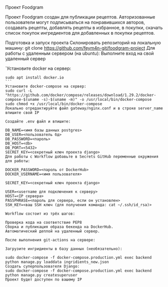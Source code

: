 Проект Foodgram

Проект Foodgram создан для публикации рецептов. Авторизованные пользователи могут подписываться на понравившихся авторов, создавать рецепты, добавлять рецепты в избранное, в покупки, скачать список покупок ингредиентов для добавленных в покупки рецептов.

Подготовка и запуск проекта
Склонировать репозиторий на локальную машину:
git clone https://github.com/feym4n-git/foodgram-project
Для работы с удаленным сервером (на ubuntu):
Выполните вход на свой удаленный сервер

`Установите docker на сервер:
````
sudo apt install docker.io 
```
Установите docker-compose на сервер:
sudo curl -L "https://github.com/docker/compose/releases/download/1.29.2/docker-compose-$(uname -s)-$(uname -m)" -o /usr/local/bin/docker-compose
sudo chmod +x /usr/local/bin/docker-compose
Локально отредактируйте файл gateway/nginx.conf и в строке server_name впишите свой IP

Cоздайте .env файл и впишите:

DB_NAME=<имя базы данных postgres>
DB_USER=<пользователь бд>
DB_PASSWORD=<пароль>
DB_HOST=<db>
DB_PORT=<5432>
SECRET_KEY=<секретный ключ проекта django>
Для работы с Workflow добавьте в Secrets GitHub переменные окружения для работы:

DOCKER_PASSWORD=<пароль от DockerHub>
DOCKER_USERNAME=<имя пользователя>

SECRET_KEY=<секретный ключ проекта django>

USER=<username для подключения к серверу>
HOST=<IP сервера>
PASSPHRASE=<пароль для сервера, если он установлен>
SSH_KEY=<ваш SSH ключ (для получения команда: cat ~/.ssh/id_rsa)>

Workflow состоит из трёх шагов:

Проверка кода на соответствие PEP8
Сборка и публикация образа бекенда на DockerHub.
Автоматический деплой на удаленный сервер.

После выполнения git-actions на сервере:

Загрузите ингридиенты в базу данных (необязательно):

sudo docker-compose -f docker-compose.production.yml exec backend python manage.py loaddata ingridients_new.json
Создать суперпользователя Django:
sudo docker-compose -f docker-compose.production.yml exec backend python manage.py createsuperuser
Проект будет доступен по вашему IP
